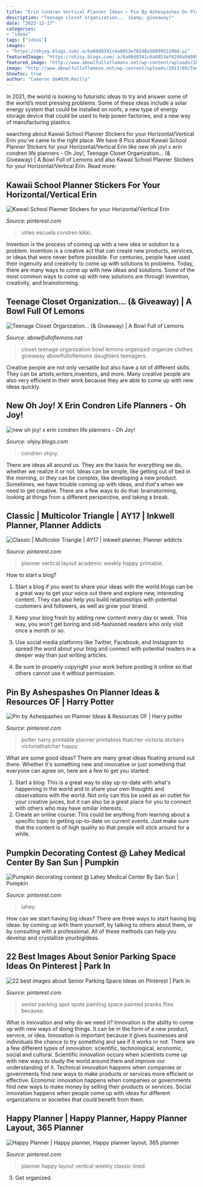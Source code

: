 ```yaml
---
title: "Erin Condren Vertical Planner Ideas ~ Pin By Ashespashes On Planner Ideas &amp; Resources Of"
description: "Teenage closet organization... (&amp; giveaway)"
date: "2022-12-17"
categories:
- "ideas"
tags: ["ideas"]
images:
- "https://ohjoy.blogs.com/.a/6a00d8341c6a0853ef0240a5009952200d-pi"
featuredImage: "https://ohjoy.blogs.com/.a/6a00d8341c6a0853ef0240a5009952200d-pi"
featured_image: "http://www.abowlfulloflemons.net/wp-content/uploads/2013/09/Teenage-Closet-Organization-A-Bowl-Full-of-Lemons-5-678x1024.jpg"
image: "http://www.abowlfulloflemons.net/wp-content/uploads/2013/09/Teenage-Closet-Organization-A-Bowl-Full-of-Lemons-5-678x1024.jpg"
ShowToc: true
author: "Cameron O&#039;Reilly"
---
```



In 2021, the world is looking to futuristic ideas to try and answer some of the world’s most pressing problems. Some of these ideas include a solar energy system that could be installed on roofs, a new type of energy storage device that could be used to help power factories, and a new way of manufacturing plastics.

	

		
searching about Kawaii School Planner Stickers for your Horizontal/Vertical Erin you've came to the right place. We have 8 Pics about Kawaii School Planner Stickers for your Horizontal/Vertical Erin like new oh joy! x erin condren life planners - Oh Joy!, Teenage Closet Organization... (&amp; Giveaway) | A Bowl Full of Lemons and also Kawaii School Planner Stickers for your Horizontal/Vertical Erin. Read more:
		
    
## Kawaii School Planner Stickers For Your Horizontal/Vertical Erin

<img loading=lazy src="https://i.pinimg.com/736x/cd/a6/08/cda608e172f82ec10856d7d45102c7b1--school-planner-teacher-planner.jpg" onerror="this.onerror=null;this.src='https://tse4.mm.bing.net/th?id=OIP.4-Kzq32P07a9cc7PJsftvQHaJ4&amp;pid=15.1';" alt="Kawaii School Planner Stickers for your Horizontal/Vertical Erin">

_Source: pinterest.com_

>utiles escuela condren kikki. 

	

Invention is the process of coming up with a new idea or solution to a problem. Invention is a creative act that can create new products, services, or ideas that were never before possible. For centuries, people have used their ingenuity and creativity to come up with solutions to problems. Today, there are many ways to come up with new ideas and solutions. Some of the most common ways to come up with new solutions are through invention, creativity, and brainstorming.

    
## Teenage Closet Organization... (&amp; Giveaway) | A Bowl Full Of Lemons

<img loading=lazy src="http://www.abowlfulloflemons.net/wp-content/uploads/2013/09/Teenage-Closet-Organization-A-Bowl-Full-of-Lemons-5-678x1024.jpg" onerror="this.onerror=null;this.src='https://tse2.mm.bing.net/th?id=OIP.KrUQMaZCf9qc6hsFVqUzdQHaLL&amp;pid=15.1';" alt="Teenage Closet Organization... (&amp; Giveaway) | A Bowl Full of Lemons">

_Source: abowlfulloflemons.net_

>closet teenage organization bowl lemons organized organize clothes giveaway abowlfulloflemons daughters teenagers. 

	

Creative people are not only versatile but also have a lot of different skills. They can be artists,writers,inventors, and more. Many creative people are also very efficient in their work because they are able to come up with new ideas quickly.

    
## New Oh Joy! X Erin Condren Life Planners - Oh Joy!

<img loading=lazy src="https://ohjoy.blogs.com/.a/6a00d8341c6a0853ef0240a5009952200d-pi" onerror="this.onerror=null;this.src='https://tse1.mm.bing.net/th?id=OIP.AYSrM9KBfx8nWmWyOrahXwHaJ4&amp;pid=15.1';" alt="new oh joy! x erin condren life planners - Oh Joy!">

_Source: ohjoy.blogs.com_

>condren ohjoy. 

	

There are ideas all around us. They are the basis for everything we do, whether we realize it or not. Ideas can be simple, like getting out of bed in the morning, or they can be complex, like developing a new product. Sometimes, we have trouble coming up with ideas, and that's when we need to get creative. There are a few ways to do that: brainstorming, looking at things from a different perspective, and taking a break.

    
## Classic | Multicolor Triangle | AY17 | Inkwell Planner, Planner Addicts

<img loading=lazy src="https://i.pinimg.com/originals/3b/58/be/3b58bee2b2df88d17603681b0a108f02.jpg" onerror="this.onerror=null;this.src='https://tse4.mm.bing.net/th?id=OIP.4PQUiF9o662_lpUPGIcQTQHaHa&amp;pid=15.1';" alt="Classic | Multicolor Triangle | AY17 | Inkwell planner, Planner addicts">

_Source: pinterest.com_

>planner vertical layout academic weekly happy printable. 

	

How to start a blog?
1. Start a blog if you want to share your ideas with the world.blogs can be a great way to get your voice out there and explore new, interesting content. They can also help you build relationships with potential customers and followers, as well as grow your brand.
2. Keep your blog fresh by adding new content every day or week. This way, you won’t get boring and old-fashioned readers who only visit once a month or so.

3. Use social media platforms like Twitter, Facebook, and Instagram to spread the word about your blog and connect with potential readers in a deeper way than just writing articles.

4. Be sure to properly copyright your work before posting it online so that others cannot use it without permission.

    
## Pin By Ashespashes On Planner Ideas &amp; Resources OF | Harry Potter

<img loading=lazy src="https://i.pinimg.com/originals/33/da/26/33da26c22ea170e6aa59acc389feb283.jpg" onerror="this.onerror=null;this.src='https://tse2.mm.bing.net/th?id=OIP.gTGNu5VXCf2cj8Y-uXB8lgHaFY&amp;pid=15.1';" alt="Pin by Ashespashes on Planner Ideas &amp; Resources OF | Harry potter">

_Source: pinterest.com_

>potter harry printable planner printables thatcher victoria stickers victoriathatcher happy. 

	

What are some good ideas?
There are many great ideas floating around out there. Whether it's something new and innovative or just something that everyone can agree on, here are a few to get you started: 
1. Start a blog: This is a great way to stay up-to-date with what's happening in the world and to share your own thoughts and observations with the world. Not only can this be used as an outlet for your creative juices, but it can also be a great place for you to connect with others who may have similar interests. 
2. Create an online course: This could be anything from learning about a specific topic to getting up-to-date on current events. Just make sure that the content is of high quality so that people will stick around for a while. 

    
## Pumpkin Decorating Contest @ Lahey Medical Center By San Sun | Pumpkin

<img loading=lazy src="https://i.pinimg.com/originals/35/1a/19/351a196f2f73a9bccb22037c661d7dc1.jpg" onerror="this.onerror=null;this.src='https://tse2.mm.bing.net/th?id=OIP.khKqPusRTRgwczn1rdQ7kQHaJ4&amp;pid=15.1';" alt="Pumpkin decorating contest @ Lahey Medical Center By San Sun | Pumpkin">

_Source: pinterest.com_

>lahey. 

	

How can we start having big ideas?
There are three ways to start having big ideas: by coming up with them yourself, by talking to others about them, or by consulting with a professional. All of these methods can help you develop and crystallize yourbigideas.

    
## 22 Best Images About Senior Parking Space Ideas On Pinterest | Park In

<img loading=lazy src="https://s-media-cache-ak0.pinimg.com/736x/a6/cf/53/a6cf53800b7dc49013ca88b6a8e670b2.jpg" onerror="this.onerror=null;this.src='https://tse1.mm.bing.net/th?id=OIP.HlYAxTCjjIpaFaXygWZd-wHaJ3&amp;pid=15.1';" alt="22 best images about Senior Parking Space Ideas on Pinterest | Park in">

_Source: pinterest.com_

>senior parking spot spots painting space painted pranks flies because. 

	

What is innovation and why do we need it?
Innovation is the ability to come up with new ways of doing things. It can be in the form of a new product, service, or idea. Innovation is important because it gives businesses and individuals the chance to try something and see if it works or not.
There are a few different types of innovation: scientific, technological, economic, social and cultural. Scientific innovation occurs when scientists come up with new ways to study the world around them and improve our understanding of it. Technical innovation happens when companies or governments find new ways to make products or services more efficient or effective. Economic innovation happens when companies or governments find new ways to make money by selling their products or services. Social innovation happens when people come up with ideas for different organizations or societies that could benefit from them.

    
## Happy Planner | Happy Planner, Happy Planner Layout, 365 Planner

<img loading=lazy src="https://i.pinimg.com/736x/c5/42/49/c54249429917900341b6e7ee157ef276.jpg" onerror="this.onerror=null;this.src='https://tse3.mm.bing.net/th?id=OIP.kCNACvkSbqEkhK8NAnJKygHaFj&amp;pid=15.1';" alt="Happy Planner | Happy planner, Happy planner layout, 365 planner">

_Source: pinterest.com_

>planner happy layout vertical weekly classic lined. 

	

3. Get organized.

